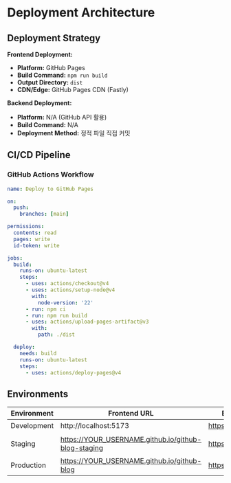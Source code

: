 # Deployment Architecture

## Deployment Strategy

**Frontend Deployment:**
- **Platform:** GitHub Pages
- **Build Command:** `npm run build`
- **Output Directory:** `dist`
- **CDN/Edge:** GitHub Pages CDN (Fastly)

**Backend Deployment:**
- **Platform:** N/A (GitHub API 활용)
- **Build Command:** N/A
- **Deployment Method:** 정적 파일 직접 커밋

## CI/CD Pipeline

### GitHub Actions Workflow
```yaml
name: Deploy to GitHub Pages

on:
  push:
    branches: [main]

permissions:
  contents: read
  pages: write
  id-token: write

jobs:
  build:
    runs-on: ubuntu-latest
    steps:
      - uses: actions/checkout@v4
      - uses: actions/setup-node@v4
        with:
          node-version: '22'
      - run: npm ci
      - run: npm run build
      - uses: actions/upload-pages-artifact@v3
        with:
          path: ./dist

  deploy:
    needs: build
    runs-on: ubuntu-latest
    steps:
      - uses: actions/deploy-pages@v4
```

## Environments

| Environment | Frontend URL | Backend URL | Purpose |
|------------|--------------|-------------|---------|
| Development | http://localhost:5173 | https://api.github.com | 로컬 개발 |
| Staging | https://YOUR_USERNAME.github.io/github-blog-staging | https://api.github.com | 테스트 배포 |
| Production | https://YOUR_USERNAME.github.io/github-blog | https://api.github.com | 실제 운영 |
